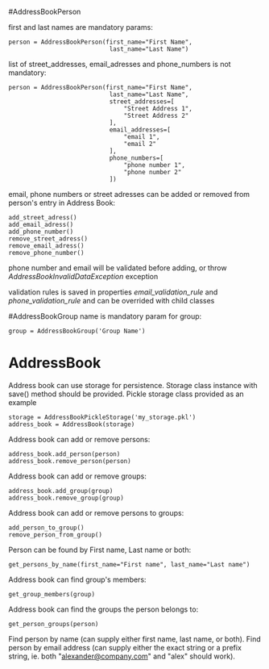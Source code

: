 #AddressBookPerson

first and last names are mandatory params:

```
person = AddressBookPerson(first_name="First Name",
                            last_name="Last Name")
```
list of street_addresses, email_adresses and phone_numbers is not mandatory:
```
person = AddressBookPerson(first_name="First Name",
                            last_name="Last Name",
                            street_addresses=[
                                "Street Address 1",
                                "Street Address 2"
                            ],
                            email_addresses=[
                                "email 1",
                                "email 2"
                            ],
                            phone_numbers=[
                                "phone number 1",
                                "phone number 2"
                            ])
```

email, phone numbers or street adresses can be added or removed from person's entry in Address Book:
```
add_street_adress()
add_email_adress()
add_phone_number()
remove_street_adress()
remove_email_adress()
remove_phone_number()
```
phone number and email will be validated before adding, or throw *AddressBookInvalidDataException* exception

validation rules is saved in properties *email_validation_rule* and *phone_validation_rule* and can be overrided with child classes

#AddressBookGroup
name is mandatory param for group:
```
group = AddressBookGroup('Group Name')
```

# AddressBook
Address book can use storage for persistence.
Storage class instance with save() method should be provided.
Pickle storage class provided as an example
```
storage = AddressBookPickleStorage('my_storage.pkl')
address_book = AddressBook(storage)
```
Address book can add or remove persons:
```
address_book.add_person(person)
address_book.remove_person(person)
```
Address book can add or remove groups:
```
address_book.add_group(group)
address_book.remove_group(group)
```
Address book can add or remove persons to groups:
```
add_person_to_group()
remove_person_from_group()
```

Person can be found by First name, Last name or both:
```
get_persons_by_name(first_name="First name", last_name="Last name")
```
Address book can find group's members:
```
get_group_members(group)
```
Address book can find the groups the person belongs to:
```
get_person_groups(person)
```
Find person by name (can supply either first name, last name, or both).
Find person by email address (can supply either the exact string or a prefix string, ie. both "alexander@company.com" and "alex" should work).

